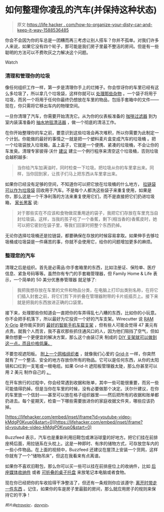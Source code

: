# 如何整理你凌乱的汽车(并保持这种状态)

> 原文:[https://life hacker . com/how-to-organize-your-disty-car-and-keep-it-way-1588536485](https://lifehacker.com/how-to-organize-your-messy-car-and-keep-it-that-way-1588536485)

你会不会因为你的车总是一团糟而再三考虑让别人搭车？你并不孤单。对我们许多人来说，如果它没有四个轮子，那可能是我们房子里最不整洁的房间。但是有一些聪明的方法可以不费吹灰之力解决这个问题。

Watch

### 清理和管理你的垃圾

像任何组织工作一样，第一步是清理你手上的烂摊子。你会惊讶你的车里已经有这么多垃圾了，所以拿几个垃圾袋，这样你就可以 [处理那些杂物](https://lifehacker.com/how-clutter-affects-your-brain-and-what-you-can-do-abo-662647035) 。一个袋子将用于垃圾，而另一个将用于任何你最终仍想放在车里的物品，包括手套箱中的文件——现在，你只需将它移出车内的物理空间。

一旦你清理了汽车，你需要开始清洗它。从为你的仪表板准备的 [咖啡过滤器](http://lifehacker.com/clean-the-interior-of-your-car-with-a-coffee-filter-1467837218) 到为室内装潢准备的 [抽水地毯清洁器](http://lifehacker.com/clean-your-cars-cloth-upholstery-with-a-water-extractio-5951456) ，做一个彻底的清洁工作。

在你开始整理你的车之前，要意识到这些垃圾会再次堆积，所以你需要为此制定一个计划。你能做的最好的事情之一就是把一个塑料麦片盒变成汽车的垃圾桶 。把一个垃圾袋放入垃圾箱，盖上盖子，它就是一个便携、紧凑的垃圾桶，不会让你的车发臭。清理专家彼得·沃什 [建议](http://www.oprah.com/home/Car-Cleaning-Tips-from-Decluttering-Expert-Peter-Walsh/4) 建立一个例行程序来清空这个垃圾桶，否则垃圾会越积越多:

> 当你给汽车加满油时，同时检查一下垃圾。把垃圾从你的车里拿出来。同样，当你回到家，让孩子们马上把东西从车里拿出来。

如果你已经没有足够的空间，不知道你可以把它放在垃圾桶的什么地方， [拉链袋可以作为垃圾袋](http://lifehacker.com/recycle-ziploc-bags-as-self-sealing-car-trash-bags-5542697) 回收用于汽车。不是每个人都洗这些袋子来重复使用，如果是你，那么这是一个干净利落的方法来重复使用它们，而不是直接把它们扔进垃圾箱， [家长黑客](http://www.parenthacks.com/2010/05/ziploc.html) 说:

> 对于那些实在不应该和食物做双重用途的袋子，我把它们存放在车里充当自封垃圾袋。这样，当我的孩子吃了一个香蕉，剩下(相当香的)香蕉皮时，她可以把它密封在袋子里，等我们回家时把整个东西扔掉。

无论你选择垃圾桶还是拉链袋，都要确保在存放的时候容易拿取。如果伸手去够垃圾桶或垃圾袋是一件痛苦的事，你就不会使用它，给你的问题增加更多的麻烦。

### 整理您的汽车

清理之后是组织。首先是必需品:你手套箱里的东西，比如注册证、保险单、医疗信息、紧急号码等等。虽然你有专门的手套箱管理器，但 Family Home & Life 表示，一个简单的 50 美分优惠券管理器 就足够了:

> 我把我想存放在车里的文件和物品分类，在电脑上打印出类别名称，在将它们插入封套之前，将它们剪下并折叠在管理器附带的卡片纸插页上。接下来就是把我的东西放进正确的口袋里。

接下来，处理那些你知道会一直把你的车弄得乱七八糟的东西，比如你的小玩意。你不会把手机落下，所以最好为它投资一个好的汽车支架。Wirecutter 说 [RAM X-Grip](http://www.amazon.com/gp/product/B0066BWMNU?asc_campaign=InlineText&asc_refurl=https://lifehacker.com/how-to-organize-your-messy-car-and-keep-it-that-way-1588536485&asc_source=&tag=kinjalifehackerlink-20) 是你能买到的 [最好的智能手机车载支架](http://thewirecutter.com/reviews/best-smartphone-car-mount-is-the-ram-x-grip/) ，但有些人可能会觉得 47 美元有点贵。就我个人而言，我不喜欢那些抓住通风口的人，因为他们阻挡了空气，但如果你想要一个更便宜的解决方案，那么这个由装订夹 制成的 [DIY 支架就可以做到这一点，而且价格低廉。](http://lifehacker.com/how-to-build-a-car-mount-for-your-cellphone-from-office-5747897)

不要忽视遮阳板。 [附上一个网格组织者](https://lifehacker.com/mount-a-grid-organizer-in-your-car-to-keep-important-st-1543986495) ，就像我们心爱的 [Grid-It](http://www.amazon.com/Grid-It-Visor-Organizer-Black-CPG30BK/dp/B003IG7LJ6?asc_campaign=InlineText&asc_refurl=https://lifehacker.com/how-to-organize-your-messy-car-and-keep-it-that-way-1588536485&asc_source=&tag=kinjalifehackerlink-20) 一样，你突然就有了一个整洁、安全的地方存放你所有的物品。它可以是任何东西，从你的太阳镜和口红到一支笔或一根电缆。如果 Grid-It 遮阳板管理器太陡，那么你甚至可以用 2 美元 制作自己的 [。](http://simplystrikingblog.com/2013/11/27/diy-elastic-grid-organizer-great-gift-for-men-and-under-2/)

在开车旅行的过程中，你会经常遇到收据和账单，其中一些可能很重要，而另一些可能值得扔掉。但是当你在车里的时候，没有必要做那个决定。沃尔什建议，在你的车里放一个信封——甚至可以放在格子组织器里——然后把所有的收据和账单都扔进去。每个星期天，检查一下哪些需要放进你的家庭收据文件夹，哪些应该扔掉。

 [https://lifehacker.com/embed/inset/iframe?id=youtube-video-kMdgP0Kvup0&start=0](https://lifehacker.com/embed/inset/iframe?id=youtube-video-kMdgP0Kvup0&start=0) 

Buzzfeed 表示，汽车也是重新利用旧鞋包或淋浴球童的好地方。把它们挂在前排座椅后面，用拉链系在头枕上。这是一种即时、有序的储物方式，可存放您车内的一些小件物品。在上面的视频中，Buzzfeed 还建议在屋顶上安装一个货网，这样你就有了一个“储物吊床”，但这在我看来有点离谱。

如果你不喜欢旧鞋包，那么你可以买一些可以挂在前排座位上的收纳件，比如 [后座媒体收纳件](http://www.organizeit.com/backseat-media-organizer.asp) 或者 [可折叠的桌子托盘](http://lifehacker.com) 来放笔记本电脑或者食物。

现在你已经把你的车收拾得干净整洁了，但还有一条规则你应该遵守: [离开时带走一件东西](https://lifehacker.com/maintain-your-clutter-free-house-by-always-taking-one-i-5943882) 。记住，如果你的车是房子里最脏的房间，那么就应用房子的规则来保持它的干净！

*<small>照片由</small>*[*<small>etraveler</small>*](http://www.shutterstock.com/pic.mhtml?id=121644469&src=id)*<small>，</small>*[*<small>davynin</small>*](http://www.flickr.com/photos/44124370018@N01/3558481294/)<small>。</small>